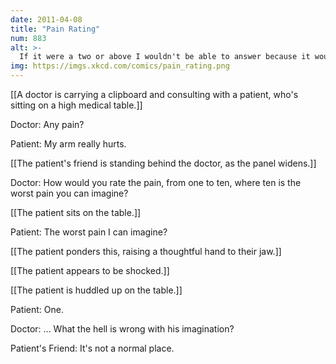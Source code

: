```yaml
---
date: 2011-04-08
title: "Pain Rating"
num: 883
alt: >-
  If it were a two or above I wouldn't be able to answer because it would mean a pause in the screaming.
img: https://imgs.xkcd.com/comics/pain_rating.png
---
```

[[A doctor is carrying a clipboard and consulting with a patient, who's sitting on a high medical table.]]

Doctor: Any pain?

Patient: My arm really hurts.

[[The patient's friend is standing behind the doctor, as the panel widens.]]

Doctor: How would you rate the pain, from one to ten, where ten is the worst pain you can imagine?

[[The patient sits on the table.]]

Patient: The worst pain I can imagine?

[[The patient ponders this, raising a thoughtful hand to their jaw.]]

[[The patient appears to be shocked.]]

[[The patient is huddled up on the table.]]

Patient: One.

Doctor: ... What the hell is wrong with his imagination?

Patient's Friend: It's not a normal place.

